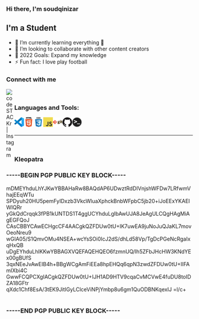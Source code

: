 ### Hi there, I'm soudqinizar



## I'm a Student

- 🌱 I’m currently learning everything 🤣
- 👯 I’m looking to collaborate with other content creators
- 🥅 2022 Goals: Expand my knowledge
- ⚡ Fun fact: I love play football

### Connect with me

[<img align="left" alt="codeSTACKr | Instagram" width="22px" src="https://cdn.jsdelivr.net/npm/simple-icons@v3/icons/instagram.svg" />][instagram]

<br />

### Languages and Tools:

[<img align="left" alt="Visual Studio Code" width="26px" src="https://raw.githubusercontent.com/github/explore/80688e429a7d4ef2fca1e82350fe8e3517d3494d/topics/visual-studio-code/visual-studio-code.png" />][webdevplaylist]
[<img align="left" alt="HTML5" width="26px" src="https://raw.githubusercontent.com/github/explore/80688e429a7d4ef2fca1e82350fe8e3517d3494d/topics/html/html.png" />][webdevplaylist]
[<img align="left" alt="CSS3" width="26px" src="https://raw.githubusercontent.com/github/explore/80688e429a7d4ef2fca1e82350fe8e3517d3494d/topics/css/css.png" />][cssplaylist]
[<img align="left" alt="JavaScript" width="26px" src="https://raw.githubusercontent.com/github/explore/80688e429a7d4ef2fca1e82350fe8e3517d3494d/topics/javascript/javascript.png" />][jsplaylist]
[<img align="left" alt="Git" width="26px" src="https://raw.githubusercontent.com/github/explore/80688e429a7d4ef2fca1e82350fe8e3517d3494d/topics/git/git.png" />][webdevplaylist]
[<img align="left" alt="GitHub" width="26px" src="https://raw.githubusercontent.com/github/explore/78df643247d429f6cc873026c0622819ad797942/topics/github/github.png" />][webdevplaylist]
[<img align="left" alt="Terminal" width="26px" src="https://raw.githubusercontent.com/github/explore/80688e429a7d4ef2fca1e82350fe8e3517d3494d/topics/terminal/terminal.png" />][webdevplaylist]

<br />
<br />

---





[instagram]: https://www.instagram.com/nizzy00_/
[webdevplaylist]: https://www.youtube.com/playlist?list=PLkwxH9e_vrAJ0WbEsFA9W3I1W-g_BTsbt
[jsplaylist]: https://www.youtube.com/playlist?list=PLkwxH9e_vrALRJKu7wfXby3MKeflhTu6B
[cssplaylist]: https://www.youtube.com/playlist?list=PLkwxH9e_vrALSdvZuEh6gqQdmDoDIoqz4
[reactplaylist]: https://www.youtube.com/playlist?list=PLkwxH9e_vrAK4TdffpxKY3QGyHCpxFcQ0

<br/>

### Kleopatra
### -----BEGIN PGP PUBLIC KEY BLOCK-----

mDMEYhduLhYJKwYBBAHaRw8BAQdAP6UDwztRdDIVnjshWFDw7LRfwmVhajEEqWTu
SPDyuh20HU5pemFyIDxzb3VkcWluaXphckBnbWFpbC5jb20+iJoEExYKAEIWIQRr
yGkQdCrqqk3fPB1kUNTDS1T4ggUCYhduLgIbAwUJA8JeAgULCQgHAgMiAgEGFQoJ
CAsCBBYCAwECHgcCF4AACgkQZFDUw0tU+IK7uwEA9juNoJuQJaKL7movOeoNreu9
wGIA05/S1QmvOMu4NSEA+wcYsSOi0IcJ2dS/dhLd58Vp/TgDcPGeNcRgaIxqHxQB
uDgEYhduLhIKKwYBBAGXVQEFAQEHQEO6fzmnUQ/Ih5ZFbJHcHW3KNdYEx00gBUfS
3qxNEeJvAwEIB4h+BBgWCgAmFiEEa8hpEHQq6qpN3zwdZFDUw0tU+IIFAmIXbi4C
GwwFCQPCXgIACgkQZFDUw0tU+IJH1AD9HTV9cqaCvMCVwE4fuDU8toIDZA18GFtr
qXdc1Chf8EsA/3tEK9JitIGyLClceViNPjYmbp8u6gm1QuODBNKqexIJ
=l/c+
<br/>
<br/>
### -----END PGP PUBLIC KEY BLOCK-----
